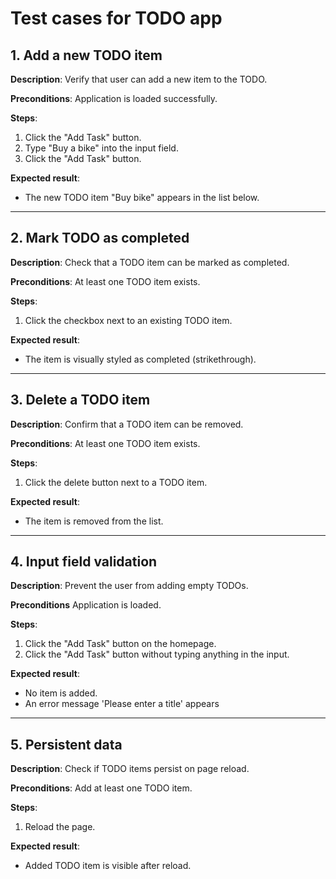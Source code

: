# Test cases for TODO app

## 1. Add a new TODO item

**Description**: Verify that user can add a new item to the TODO.

**Preconditions**: Application is loaded successfully.

**Steps**:
1. Click the "Add Task" button.
2. Type "Buy a bike" into the input field.
3. Click the "Add Task" button.

**Expected result**:

- The new TODO item "Buy bike" appears in the list below.

---

## 2. Mark TODO as completed

**Description**: Check that a TODO item can be marked as completed.

**Preconditions**: At least one TODO item exists.

**Steps**:

1. Click the checkbox next to an existing TODO item.

**Expected result**:

- The item is visually styled as completed (strikethrough).

---

## 3. Delete a TODO item

**Description**: Confirm that a TODO item can be removed.

**Preconditions**: At least one TODO item exists.

**Steps**:

1. Click the delete button next to a TODO item.

**Expected result**:

- The item is removed from the list.

---

## 4. Input field validation

**Description**: Prevent the user from adding empty TODOs.

**Preconditions** Application is loaded.

**Steps**:
1. Click the "Add Task" button on the homepage.
2. Click the "Add Task" button without typing anything in the input.

**Expected result**:

- No item is added.
- An error message 'Please enter a title' appears

---

## 5. Persistent data

**Description**: Check if TODO items persist on page reload.

**Preconditions**: Add at least one TODO item.

**Steps**:

1. Reload the page.

**Expected result**:

- Added TODO item is visible after reload.
